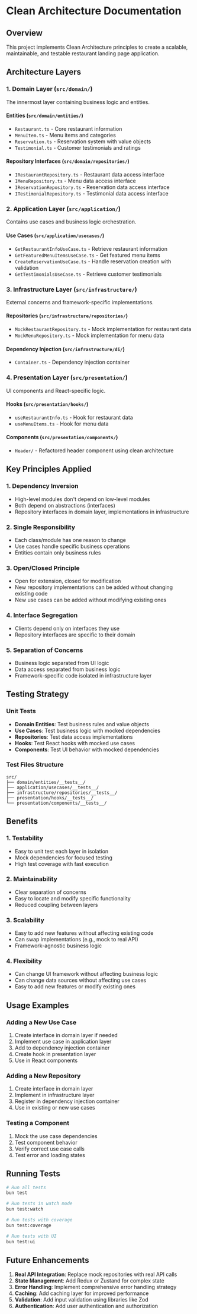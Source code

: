 # Clean Architecture Documentation

## Overview

This project implements Clean Architecture principles to create a scalable, maintainable, and testable restaurant landing page application.

## Architecture Layers

### 1. Domain Layer (`src/domain/`)
The innermost layer containing business logic and entities.

#### Entities (`src/domain/entities/`)
- `Restaurant.ts` - Core restaurant information
- `MenuItem.ts` - Menu items and categories
- `Reservation.ts` - Reservation system with value objects
- `Testimonial.ts` - Customer testimonials and ratings

#### Repository Interfaces (`src/domain/repositories/`)
- `IRestaurantRepository.ts` - Restaurant data access interface
- `IMenuRepository.ts` - Menu data access interface
- `IReservationRepository.ts` - Reservation data access interface
- `ITestimonialRepository.ts` - Testimonial data access interface

### 2. Application Layer (`src/application/`)
Contains use cases and business logic orchestration.

#### Use Cases (`src/application/usecases/`)
- `GetRestaurantInfoUseCase.ts` - Retrieve restaurant information
- `GetFeaturedMenuItemsUseCase.ts` - Get featured menu items
- `CreateReservationUseCase.ts` - Handle reservation creation with validation
- `GetTestimonialsUseCase.ts` - Retrieve customer testimonials

### 3. Infrastructure Layer (`src/infrastructure/`)
External concerns and framework-specific implementations.

#### Repositories (`src/infrastructure/repositories/`)
- `MockRestaurantRepository.ts` - Mock implementation for restaurant data
- `MockMenuRepository.ts` - Mock implementation for menu data

#### Dependency Injection (`src/infrastructure/di/`)
- `Container.ts` - Dependency injection container

### 4. Presentation Layer (`src/presentation/`)
UI components and React-specific logic.

#### Hooks (`src/presentation/hooks/`)
- `useRestaurantInfo.ts` - Hook for restaurant data
- `useMenuItems.ts` - Hook for menu data

#### Components (`src/presentation/components/`)
- `Header/` - Refactored header component using clean architecture

## Key Principles Applied

### 1. Dependency Inversion
- High-level modules don't depend on low-level modules
- Both depend on abstractions (interfaces)
- Repository interfaces in domain layer, implementations in infrastructure

### 2. Single Responsibility
- Each class/module has one reason to change
- Use cases handle specific business operations
- Entities contain only business rules

### 3. Open/Closed Principle
- Open for extension, closed for modification
- New repository implementations can be added without changing existing code
- New use cases can be added without modifying existing ones

### 4. Interface Segregation
- Clients depend only on interfaces they use
- Repository interfaces are specific to their domain

### 5. Separation of Concerns
- Business logic separated from UI logic
- Data access separated from business logic
- Framework-specific code isolated in infrastructure layer

## Testing Strategy

### Unit Tests
- **Domain Entities**: Test business rules and value objects
- **Use Cases**: Test business logic with mocked dependencies
- **Repositories**: Test data access implementations
- **Hooks**: Test React hooks with mocked use cases
- **Components**: Test UI behavior with mocked dependencies

### Test Files Structure
```
src/
├── domain/entities/__tests__/
├── application/usecases/__tests__/
├── infrastructure/repositories/__tests__/
├── presentation/hooks/__tests__/
└── presentation/components/__tests__/
```

## Benefits

### 1. Testability
- Easy to unit test each layer in isolation
- Mock dependencies for focused testing
- High test coverage with fast execution

### 2. Maintainability
- Clear separation of concerns
- Easy to locate and modify specific functionality
- Reduced coupling between layers

### 3. Scalability
- Easy to add new features without affecting existing code
- Can swap implementations (e.g., mock to real API)
- Framework-agnostic business logic

### 4. Flexibility
- Can change UI framework without affecting business logic
- Can change data sources without affecting use cases
- Easy to add new features or modify existing ones

## Usage Examples

### Adding a New Use Case
1. Create interface in domain layer if needed
2. Implement use case in application layer
3. Add to dependency injection container
4. Create hook in presentation layer
5. Use in React components

### Adding a New Repository
1. Create interface in domain layer
2. Implement in infrastructure layer
3. Register in dependency injection container
4. Use in existing or new use cases

### Testing a Component
1. Mock the use case dependencies
2. Test component behavior
3. Verify correct use case calls
4. Test error and loading states

## Running Tests

```bash
# Run all tests
bun test

# Run tests in watch mode
bun test:watch

# Run tests with coverage
bun test:coverage

# Run tests with UI
bun test:ui
```

## Future Enhancements

1. **Real API Integration**: Replace mock repositories with real API calls
2. **State Management**: Add Redux or Zustand for complex state
3. **Error Handling**: Implement comprehensive error handling strategy
4. **Caching**: Add caching layer for improved performance
5. **Validation**: Add input validation using libraries like Zod
6. **Authentication**: Add user authentication and authorization
